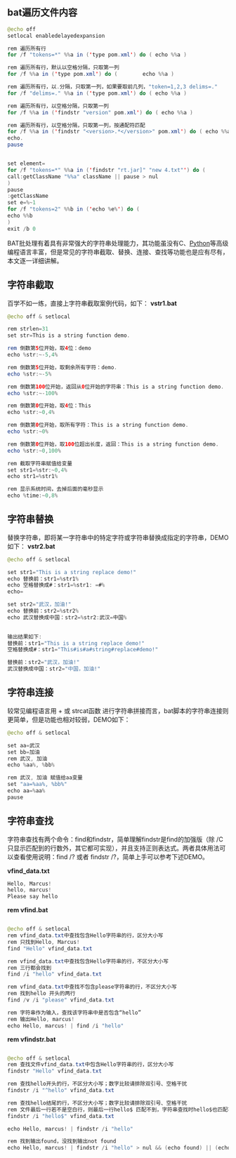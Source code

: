 ## bat遍历文件内容

```Java
@echo off
setlocal enabledelayedexpansion

rem 遍历所有行
for /f "tokens=*" %%a in ('type pom.xml') do ( echo %%a )

rem 遍历所有行，默认以空格分隔，只取第一列
for /f %%a in ('type pom.xml') do (        echo %%a )

rem 遍历所有行，以.分隔，只取第一列，如果要取前几列，"token=1,2,3 delims=."
for /f "delims=." %%a in ('type pom.xml') do ( echo %%a )

rem 遍历所有行，以空格分隔，只取第一列
for /f %%a in ('findstr "version" pom.xml') do ( echo %%a )

rem 遍历所有行，以空格分隔，只取第一列，按通配符匹配
for /f %%a in ('findstr "<version>.*</version>" pom.xml') do ( echo %%a )
echo.
pause 


set element=
for /f "tokens=*" %%a in ('findstr "rt.jar]" "new 4.txt"') do (
call:getClassName "%%a" className || pause > nul
)
pause 
:getClassName
set e=%~1
for /f "tokens=2" %%b in ('echo %e%') do (
echo %%b
)
exit /b 0
```

BAT批处理有着具有非常强大的字符串处理能力，其功能虽没有C、[Python](https://so.csdn.net/so/search?from=pc_blog_highlight&q=Python)等高级编程语言丰富，但是常见的字符串截取、替换、连接、查找等功能也是应有尽有，本文逐一详细讲解。

## 字符串截取

百学不如一练，直接上字符串截取案例代码，如下： **vstr1.bat**

```Java
@echo off & setlocal

rem strlen=31
set str=This is a string function demo.

rem 倒数第5位开始，取4位：demo
echo %str:~-5,4%

rem 倒数第5位开始，取剩余所有字符：demo.
echo %str:~-5%

rem 倒数第100位开始，返回从0位开始的字符串：This is a string function demo.
echo %str:~-100%

rem 倒数第0位开始，取4位：This
echo %str:~0,4%

rem 倒数第0位开始，取所有字符：This is a string function demo.
echo %str:~0%

rem 倒数第0位开始，取100位超出长度，返回：This is a string function demo.
echo %str:~0,100%

rem 截取字符串赋值给变量
set str1=%str:~0,4%
echo str1=%str1%

rem 显示系统时间，去掉后面的毫秒显示
echo %time:~0,8%
```

## 字符串替换

替换字符串，即将某一字符串中的特定字符或字符串替换成指定的字符串，DEMO如下： **vstr2.bat**

```Java
@echo off & setlocal

set str1="This is a string replace demo!"
echo 替换前：str1=%str1%
echo 空格替换成#：str1=%str1: =#%
echo=

set str2="武汉，加油!"
echo 替换前：str2=%str2%
echo 武汉替换成中国：str2=%str2:武汉=中国%

    
输出结果如下:
替换前：str1="This is a string replace demo!"
空格替换成#：str1="This#is#a#string#replace#demo!"

替换前：str2="武汉，加油!"
武汉替换成中国：str2="中国，加油!"
```

## 字符串连接

较常见编程语言用 + 或 strcat函数 进行字符串拼接而言，bat脚本的字符串连接则更简单，但是功能也相对较弱，DEMO如下：

```Java
@echo off & setlocal

set aa=武汉
set bb=加油
rem 武汉, 加油
echo %aa%, %bb%

rem 武汉, 加油 赋值给aa变量
set "aa=%aa%, %bb%"
echo aa=%aa%
pause
```

## 字符串查找

字符串查找有两个命令：find和findstr，简单理解findstr是find的加强版（除 /C 只显示匹配到的行数外，其它都可实现），并且支持正则表达式。两者具体用法可以查看使用说明：find /? 或者 findstr /?，简单上手可以参考下述DEMO。

**vfind_data.txt**

```Java
Hello, Marcus!
hello, marcus!
Please say hello
```

**rem vfind.bat**

```Java

@echo off & setlocal
rem vfind_data.txt中查找包含Hello字符串的行，区分大小写
rem 只找到Hello, Marcus!
find "Hello" vfind_data.txt

rem vfind_data.txt中查找包含Hello字符串的行，不区分大小写
rem 三行都会找到
find /i "hello" vfind_data.txt

rem vfind_data.txt中查找不包含please字符串的行，不区分大小写
rem 找到hello 开头的两行
find /v /i "please" vfind_data.txt

rem 字符串作为输入，查找该字符串中是否包含“hello”
rem 输出Hello, marcus!
echo Hello, marcus! | find /i "hello"
```

**rem vfindstr.bat**

```Java

@echo off & setlocal
rem 查找文件vfind_data.txt中包含Hello字符串的行，区分大小写
findstr "Hello" vfind_data.txt

rem 查找hello开头的行，不区分大小写；数字比较请排除双引号、空格干扰
findstr /i "^hello" vfind_data.txt

rem 查找hello结尾的行，不区分大小写；数字比较请排除双引号、空格干扰
rem 文件最后一行若不是空白行，则最后一行hello$ 匹配不到，字符串查找时hello$也匹配不到
findstr /i "hello$" vfind_data.txt

echo Hello, marcus! | findstr /i "hello"

rem 找到输出found，没找到输出not found
echo Hello, marcus! | findstr /i "hello" > nul && (echo found) || (echo not found)
```